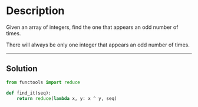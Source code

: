 # Description

Given an array of integers, find the one that appears an odd number of times.

There will always be only one integer that appears an odd number of times.

---

## Solution

```py
from functools import reduce

def find_it(seq):
    return reduce(lambda x, y: x ^ y, seq)
```
